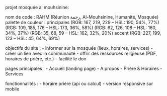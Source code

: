 projet mosquée al mouhsinine:

nom de code 		: RAHM (Réunion رحمة, Al-Mouhsinine, Humanité, Mosquée)
palette de couleur 	: 
	principales
		(RGB: 167, 219, 229 – HSL: 190, 54%, 77%)
		(RGB: 109, 185, 176 – HSL: 173, 36%, 58%)
		(RGB: 62, 126, 108 – HSL: 160, 34%, 37%)
		(RGB: 35, 68, 59 – HSL: 162, 32%, 20%)
	accent
		(RGB: 227, 199, 123 – HSL: 45, 64%, 69%)

objectifs du site	:
	- informer sur la mosquée (lieux, horaires, services)
	- créer un lien avec la communauté
	- offrir des ressources religieuse (PDF, horaires de prière, etc.)
	- facilité le don

pages principales	:
	- Accueil (landing page)
	- A propos
	- Prière & Horaires
	- Services

fonctionnalités		:
	- horaire prière (api ou calcul)
	- version responsive sur mobile

